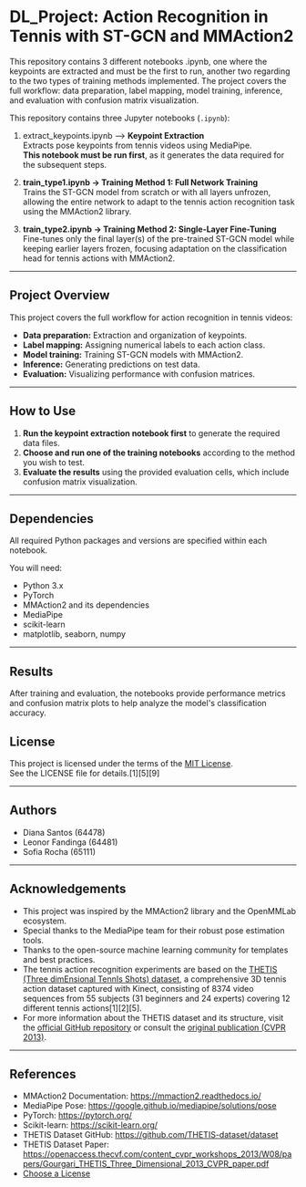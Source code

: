 # DL_Project: Action Recognition in Tennis with ST-GCN and MMAction2
This repository contains 3 different notebooks .ipynb, one where the keypoints are extracted and must be the first to run, another two regarding to the two types of training methods implemented.
The project covers the full workflow: data preparation, label mapping, model training, inference, and evaluation with confusion matrix visualization.

This repository contains three Jupyter notebooks (`.ipynb`):

1. extract_keypoints.ipynb --> **Keypoint Extraction**  
   Extracts pose keypoints from tennis videos using MediaPipe.  
   **This notebook must be run first**, as it generates the data required for the subsequent steps.
   
2. **train_type1.ipynb → Training Method 1: Full Network Training**  
   Trains the ST-GCN model from scratch or with all layers unfrozen, allowing the entire network to adapt to the tennis action recognition task using the MMAction2 library.

3. **train_type2.ipynb → Training Method 2: Single-Layer Fine-Tuning**  
   Fine-tunes only the final layer(s) of the pre-trained ST-GCN model while keeping earlier layers frozen, focusing adaptation on the classification head for tennis actions with MMAction2.

---

## Project Overview

This project covers the full workflow for action recognition in tennis videos:

- **Data preparation:** Extraction and organization of keypoints.
- **Label mapping:** Assigning numerical labels to each action class.
- **Model training:** Training ST-GCN models with MMAction2.
- **Inference:** Generating predictions on test data.
- **Evaluation:** Visualizing performance with confusion matrices.

---

## How to Use

1. **Run the keypoint extraction notebook first** to generate the required data files.
2. **Choose and run one of the training notebooks** according to the method you wish to test.
3. **Evaluate the results** using the provided evaluation cells, which include confusion matrix visualization.

---

## Dependencies

All required Python packages and versions are specified within each notebook.

You will need:
- Python 3.x
- PyTorch
- MMAction2 and its dependencies
- MediaPipe
- scikit-learn
- matplotlib, seaborn, numpy

---

## Results

After training and evaluation, the notebooks provide performance metrics and confusion matrix plots to help analyze the model's classification accuracy.


## License

This project is licensed under the terms of the [MIT License](LICENSE).  
See the LICENSE file for details.[1][5][9]

---

## Authors

- Diana Santos (64478)  
- Leonor Fandinga (64481)  
- Sofia Rocha (65111)


---

## Acknowledgements

- This project was inspired by the MMAction2 library and the OpenMMLab ecosystem.
- Special thanks to the MediaPipe team for their robust pose estimation tools.
- Thanks to the open-source machine learning community for templates and best practices.
- The tennis action recognition experiments are based on the [THETIS (Three dimEnsional TennIs Shots) dataset](https://github.com/THETIS-dataset/dataset), a comprehensive 3D tennis action dataset captured with Kinect, consisting of 8374 video sequences from 55 subjects (31 beginners and 24 experts) covering 12 different tennis actions[1][2][5].
- For more information about the THETIS dataset and its structure, visit the [official GitHub repository](https://github.com/THETIS-dataset) or consult the [original publication (CVPR 2013)](https://openaccess.thecvf.com/content_cvpr_workshops_2013/W08/papers/Gourgari_THETIS_Three_Dimensional_2013_CVPR_paper.pdf).

---

## References

- MMAction2 Documentation: https://mmaction2.readthedocs.io/
- MediaPipe Pose: https://google.github.io/mediapipe/solutions/pose
- PyTorch: https://pytorch.org/
- Scikit-learn: https://scikit-learn.org/
- THETIS Dataset GitHub: https://github.com/THETIS-dataset/dataset
- THETIS Dataset Paper: https://openaccess.thecvf.com/content_cvpr_workshops_2013/W08/papers/Gourgari_THETIS_Three_Dimensional_2013_CVPR_paper.pdf
- [Choose a License](https://choosealicense.com/)
